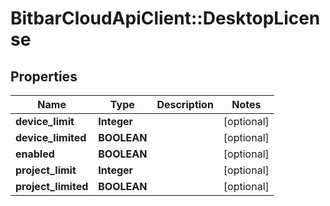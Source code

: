 # BitbarCloudApiClient::DesktopLicense

## Properties
Name | Type | Description | Notes
------------ | ------------- | ------------- | -------------
**device_limit** | **Integer** |  | [optional] 
**device_limited** | **BOOLEAN** |  | [optional] 
**enabled** | **BOOLEAN** |  | [optional] 
**project_limit** | **Integer** |  | [optional] 
**project_limited** | **BOOLEAN** |  | [optional] 


